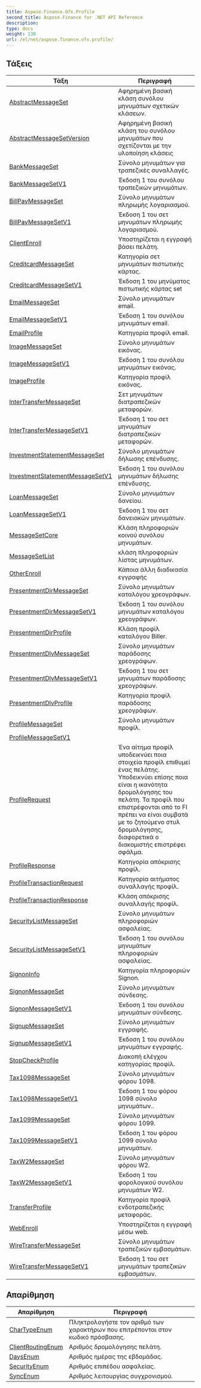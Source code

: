 ```yaml
---
title: Aspose.Finance.Ofx.Profile
second_title: Aspose.Finance for .NET API Reference
description: 
type: docs
weight: 130
url: /el/net/aspose.finance.ofx.profile/
---
```



## Τάξεις

| Τάξη | Περιγραφή |
| --- | --- |
| [AbstractMessageSet](./abstractmessageset/) | Αφηρημένη βασική κλάση συνόλου μηνυμάτων σχετικών κλάσεων. |
| [AbstractMessageSetVersion](./abstractmessagesetversion/) | Αφηρημένη βασική κλάση του συνόλου μηνυμάτων που σχετίζονται με την υλοποίηση κλάσεις |
| [BankMessageSet](./bankmessageset/) | Σύνολο μηνυμάτων για τραπεζικές συναλλαγές. |
| [BankMessageSetV1](./bankmessagesetv1/) | Έκδοση 1 του συνόλου τραπεζικών μηνυμάτων. |
| [BillPayMessageSet](./billpaymessageset/) | Σύνολο μηνυμάτων πληρωμής λογαριασμού. |
| [BillPayMessageSetV1](./billpaymessagesetv1/) | Έκδοση 1 του σετ μηνυμάτων πληρωμής λογαριασμού. |
| [ClientEnroll](./clientenroll/) | Υποστηρίζεται η εγγραφή βάσει πελάτη. |
| [CreditcardMessageSet](./creditcardmessageset/) | Κατηγορία σετ μηνυμάτων πιστωτικής κάρτας. |
| [CreditcardMessageSetV1](./creditcardmessagesetv1/) | Έκδοση 1 του μηνύματος πιστωτικής κάρτας set |
| [EmailMessageSet](./emailmessageset/) | Σύνολο μηνυμάτων email. |
| [EmailMessageSetV1](./emailmessagesetv1/) | Έκδοση 1 του συνόλου μηνυμάτων email. |
| [EmailProfile](./emailprofile/) | Κατηγορία προφίλ email. |
| [ImageMessageSet](./imagemessageset/) | Σύνολο μηνυμάτων εικόνας. |
| [ImageMessageSetV1](./imagemessagesetv1/) | Έκδοση 1 του συνόλου μηνυμάτων εικόνας. |
| [ImageProfile](./imageprofile/) | Κατηγορία προφίλ εικόνας. |
| [InterTransferMessageSet](./intertransfermessageset/) | Σετ μηνυμάτων διατραπεζικών μεταφορών. |
| [InterTransferMessageSetV1](./intertransfermessagesetv1/) | Έκδοση 1 του σετ μηνυμάτων διατραπεζικών μεταφορών. |
| [InvestmentStatementMessageSet](./investmentstatementmessageset/) | Σύνολο μηνυμάτων δήλωσης επένδυσης. |
| [InvestmentStatementMessageSetV1](./investmentstatementmessagesetv1/) | Έκδοση 1 του συνόλου μηνυμάτων δήλωσης επένδυσης. |
| [LoanMessageSet](./loanmessageset/) | Σύνολο μηνυμάτων δανείου. |
| [LoanMessageSetV1](./loanmessagesetv1/) | Έκδοση 1 του σετ δανειακών μηνυμάτων. |
| [MessageSetCore](./messagesetcore/) | Κλάση πληροφοριών κοινού συνόλου μηνυμάτων. |
| [MessageSetList](./messagesetlist/) | κλάση πληροφοριών λίστας μηνυμάτων. |
| [OtherEnroll](./otherenroll/) | Κάποια άλλη διαδικασία εγγραφής |
| [PresentmentDirMessageSet](./presentmentdirmessageset/) | Σύνολο μηνυμάτων καταλόγου χρεογράφων. |
| [PresentmentDirMessageSetV1](./presentmentdirmessagesetv1/) | Έκδοση 1 του συνόλου μηνυμάτων καταλόγου χρεογράφων. |
| [PresentmentDirProfile](./presentmentdirprofile/) | Κλάση προφίλ καταλόγου Biller. |
| [PresentmentDlvMessageSet](./presentmentdlvmessageset/) | Σύνολο μηνυμάτων παράδοσης χρεογράφων. |
| [PresentmentDlvMessageSetV1](./presentmentdlvmessagesetv1/) | Έκδοση 1 του σετ μηνυμάτων παράδοσης χρεογράφων. |
| [PresentmentDlvProfile](./presentmentdlvprofile/) | Κατηγορία προφίλ παράδοσης χρεογράφων. |
| [ProfileMessageSet](./profilemessageset/) | Σύνολο μηνυμάτων προφίλ. |
| [ProfileMessageSetV1](./profilemessagesetv1/) |  |
| [ProfileRequest](./profilerequest/) | Ένα αίτημα προφίλ υποδεικνύει ποια στοιχεία προφίλ επιθυμεί ένας πελάτης. Υποδεικνύει επίσης ποια είναι η ικανότητα δρομολόγησης του πελάτη. Τα προφίλ που επιστρέφονται από το FI πρέπει να είναι συμβατά με το ζητούμενο στυλ δρομολόγησης, διαφορετικά ο διακομιστής επιστρέφει σφάλμα. |
| [ProfileResponse](./profileresponse/) | Κατηγορία απόκρισης προφίλ. |
| [ProfileTransactionRequest](./profiletransactionrequest/) | Κατηγορία αιτήματος συναλλαγής προφίλ. |
| [ProfileTransactionResponse](./profiletransactionresponse/) | Κλάση απόκρισης συναλλαγής προφίλ. |
| [SecurityListMessageSet](./securitylistmessageset/) | Σύνολο μηνυμάτων πληροφοριών ασφαλείας. |
| [SecurityListMessageSetV1](./securitylistmessagesetv1/) | Έκδοση 1 του συνόλου μηνυμάτων πληροφοριών ασφαλείας. |
| [SignonInfo](./signoninfo/) | Κατηγορία πληροφοριών Signon. |
| [SignonMessageSet](./signonmessageset/) | Σύνολο μηνυμάτων σύνδεσης. |
| [SignonMessageSetV1](./signonmessagesetv1/) | Έκδοση 1 του συνόλου μηνυμάτων σύνδεσης. |
| [SignupMessageSet](./signupmessageset/) | Σύνολο μηνυμάτων εγγραφής. |
| [SignupMessageSetV1](./signupmessagesetv1/) | Έκδοση 1 του συνόλου μηνυμάτων εγγραφής. |
| [StopCheckProfile](./stopcheckprofile/) | Διακοπή ελέγχου κατηγορίας προφίλ. |
| [Tax1098MessageSet](./tax1098messageset/) | Σύνολο μηνυμάτων φόρου 1098. |
| [Tax1098MessageSetV1](./tax1098messagesetv1/) | Έκδοση 1 του φόρου 1098 σύνολο μηνυμάτων.. |
| [Tax1099MessageSet](./tax1099messageset/) | Σύνολο μηνυμάτων φόρου 1099. |
| [Tax1099MessageSetV1](./tax1099messagesetv1/) | Έκδοση 1 του φόρου 1099 σύνολο μηνυμάτων. |
| [TaxW2MessageSet](./taxw2messageset/) | Σύνολο μηνυμάτων φόρου W2. |
| [TaxW2MessageSetV1](./taxw2messagesetv1/) | Έκδοση 1 του φορολογικού συνόλου μηνυμάτων W2. |
| [TransferProfile](./transferprofile/) | Κατηγορία προφίλ ενδοτραπεζικής μεταφοράς. |
| [WebEnroll](./webenroll/) | Υποστηρίζεται η εγγραφή μέσω web. |
| [WireTransferMessageSet](./wiretransfermessageset/) | Σύνολο μηνυμάτων τραπεζικών εμβασμάτων. |
| [WireTransferMessageSetV1](./wiretransfermessagesetv1/) | Έκδοση 1 του σετ μηνυμάτων τραπεζικών εμβασμάτων. |
## Απαρίθμηση

| Απαρίθμηση | Περιγραφή |
| --- | --- |
| [CharTypeEnum](./chartypeenum/) | Πληκτρολογήστε τον αριθμό των χαρακτήρων που επιτρέπονται στον κωδικό πρόσβασης. |
| [ClientRoutingEnum](./clientroutingenum/) | Αριθμός δρομολόγησης πελάτη. |
| [DaysEnum](./daysenum/) | Αριθμός ημέρας της εβδομάδας. |
| [SecurityEnum](./securityenum/) | Αριθμός επιπέδου ασφαλείας. |
| [SyncEnum](./syncenum/) | Αριθμός λειτουργίας συγχρονισμού. |


